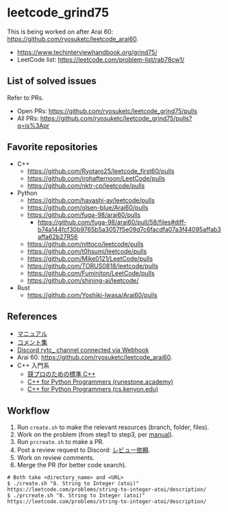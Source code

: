 # leetcode_grind75

This is being worked on after Arai 60: https://github.com/ryosuketc/leetcode_arai60.

*   https://www.techinterviewhandbook.org/grind75/
*   LeetCode list: https://leetcode.com/problem-list/rab78cw1/

## List of solved issues

Refer to PRs.

*   Open PRs: https://github.com/ryosuketc/leetcode_grind75/pulls
*   All PRs: https://github.com/ryosuketc/leetcode_grind75/pulls?q=is%3Apr

## Favorite repositories

*   C++
    *   https://github.com/Ryotaro25/leetcode_first60/pulls
    *   https://github.com/irohafternoon/LeetCode/pulls
    *   https://github.com/nktr-cp/leetcode/pulls
*   Python
    *   https://github.com/hayashi-ay/leetcode/pulls
    *   https://github.com/olsen-blue/Arai60/pulls
    *   https://github.com/fuga-98/arai60/pulls
        *   https://github.com/fuga-98/arai60/pull/58/files#diff-b74a144fcf30b9765b5a3057f5e09d7c6facdfa07a3f44095affab3affa62b27R56
    *   https://github.com/nittoco/leetcode/pulls
    *   https://github.com/t0hsumi/leetcode/pulls
    *   https://github.com/Mike0121/LeetCode/pulls
    *   https://github.com/TORUS0818/leetcode/pulls
    *   https://github.com/Fuminiton/LeetCode/pulls
    *   https://github.com/shining-ai/leetcode/
*   Rust
    *   https://github.com/Yoshiki-Iwasa/Arai60/pulls

## References

*   [マニュアル](https://docs.google.com/document/d/1bjbOSs-Ac0G_cjVzJ2Qd8URoU_0BNirZ8utS3CUAeLE/edit?usp=sharing)
*   [コメント集](https://docs.google.com/document/d/11HV35ADPo9QxJOpJQ24FcZvtvioli770WWdZZDaLOfg/edit?usp=sharing)
*   [Discord rytc_ channel connected via Webhook](https://discord.com/channels/1084280443945353267/1371297545514647562)
*   Arai 60: https://github.com/ryosuketc/leetcode_arai60.
*   C++ 入門系
    *   [競プロのための標準 C++](https://zenn.dev/reputeless/books/standard-cpp-for-competitive-programming)
    *   [C++ for Python Programmers (runestone.academy)](https://runestone.academy/ns/books/published/cpp4python/index.html)
    *   [C++ for Python Programmers (cs.kenyon.edu)](https://cs.kenyon.edu/wp-content/uploads/2020/11/CForPythonProgrammers.pdf)

## Workflow

1.   Run `create.sh` to make the relevant resources (branch, folder, files).
2.   Work on the problem (from step1 to step3, per [manual]((https://docs.google.com/document/d/1bjbOSs-Ac0G_cjVzJ2Qd8URoU_0BNirZ8utS3CUAeLE/edit?usp=sharing))).
3.   Run `prcreate.sh` to make a PR.
4.   Post a review request to Discord: [レビュー依頼](https://discord.com/channels/1084280443945353267/1239148130679783424).
5.   Work on review comments.
6.   Merge the PR (for better code search).

```shell
# Both take <directory_name> and <URL>
$ ./create.sh "8. String to Integer (atoi)" https://leetcode.com/problems/string-to-integer-atoi/description/
$ ./prcreate.sh "8. String to Integer (atoi)" https://leetcode.com/problems/string-to-integer-atoi/description/
```
